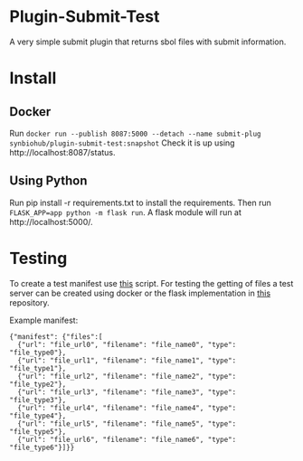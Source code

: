 # Plugin-Submit-Test
A very simple submit plugin that returns sbol files with submit information.

# Install
## Docker
Run `docker run --publish 8087:5000 --detach --name submit-plug synbiohub/plugin-submit-test:snapshot`
Check it is up using http://localhost:8087/status.

## Using Python
Run pip install -r requirements.txt to install the requirements. Then run `FLASK_APP=app python -m flask run`. A flask module will run at http://localhost:5000/.

# Testing
To create a test manifest use [this](https://github.com/SynBioHub/Submit-Testing/blob/master/Manifest_creation.py) script. For testing the getting of files a test server can be created using docker or the flask implementation in [this](https://github.com/SynBioHub/Submit-Testing) repository.
 
 
Example manifest:
```
{"manifest": {"files":[
  {"url": "file_url0", "filename": "file_name0", "type": "file_type0"},
  {"url": "file_url1", "filename": "file_name1", "type": "file_type1"},
  {"url": "file_url2", "filename": "file_name2", "type": "file_type2"},
  {"url": "file_url3", "filename": "file_name3", "type": "file_type3"},
  {"url": "file_url4", "filename": "file_name4", "type": "file_type4"},
  {"url": "file_url5", "filename": "file_name5", "type": "file_type5"},
  {"url": "file_url6", "filename": "file_name6", "type": "file_type6"}]}}
  ```
